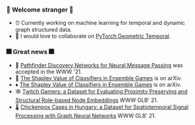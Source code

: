 ### :sparkler: Welcome stranger :sparkler:
- :alarm_clock: Currently working on machine learning for temporal and dynamic graph structured data.
- :robot: I would love to collaborate on [PyTorch Geometric Temporal](https://github.com/benedekrozemberczki/pytorch_geometric_temporal).

### :fireworks: Great news :fireworks:
- :brain: [Pathfinder Discovery Networks for Neural Message Passing](https://arxiv.org/abs/2010.12878) was accepted in the WWW '21.
- :crystal_ball: [The Shapley Value of Classifiers in Ensemble Games](https://arxiv.org/abs/2101.02153) is on arXiv.
- :diamonds: [The Shapley Value of Classifiers in Ensemble Games](https://arxiv.org/abs/2101.02153) is on arXiv.
- :spider_web: [Twitch Gamers: a Dataset for Evaluating Proximity Preserving and Structural Role-based Node Embeddings](https://arxiv.org/abs/2101.03091) WWW GLB' 21.
- :thermometer: [Chickenpox Cases in Hungary: a Dataset for Spatiotemporal Signal Processing with Graph Neural Networks](https://arxiv.org/abs/2102.08100) WWW GLB' 21.
